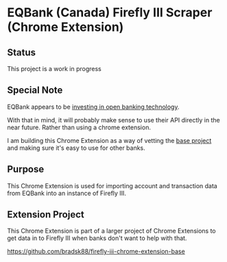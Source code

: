 # EQBank (Canada) Firefly III Scraper (Chrome Extension)

## Status
This project is a work in progress

## Special Note
EQBank appears to be [investing in open banking technology](
https://eqbank.investorroom.com/2022-07-14-EQ-Bank-partners-with-Flinks-to-deliver-on-open-banking
).

With that in mind, it will probably make sense to use their API directly in the
near future. Rather than using a chrome extension.

I am building this Chrome Extension as a way of vetting the [base project](
https://github.com/bradsk88/firefly-iii-chrome-extension-base
) and making sure it's easy to use for other banks.

## Purpose
This Chrome Extension is used for importing account and transaction data from
EQBank into an instance of Firefly III.

## Extension Project
This Chrome Extension is part of a larger project of Chrome Extensions to get
data in to Firefly III when banks don't want to help with that.

https://github.com/bradsk88/firefly-iii-chrome-extension-base